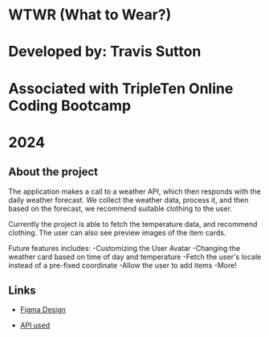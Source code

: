 # WTWR (What to Wear?)

# Developed by: Travis Sutton

# Associated with TripleTen Online Coding Bootcamp

# 2024

## About the project

The application makes a call to a weather API, which then responds with the daily weather forecast. We collect the weather data, process it, and then based on the forecast, we recommend suitable clothing to the user.

Currently the project is able to fetch the temperature data, and recommend clothing. The user can also see preview images of the item cards.

Future features includes:
-Customizing the User Avatar
-Changing the weather card based on time of day and temperature
-Fetch the user's locale instead of a pre-fixed coordinate
-Allow the user to add items
-More!

## Links

- [Figma Design](https://www.figma.com/file/DTojSwldenF9UPKQZd6RRb/Sprint-10%3A-WTWR)

- [API used](https://openweathermap.org/api)
